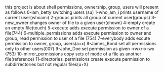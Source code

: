 this project is about shell permissions, ownership, group, users will present as follows
0-iam_betty switching users (su)
1-who_am_i prints username of current user(whoami)
2-groups prints all group of current user(groups)
3-new_owner changes owner of file to a given user(chown)
4-empty create an empty file(touch)
5-execute adds execute permission to owner of a file(744)
6-multiple_permissions adds execute permission to owner and group, read permission to user of a file (754)
7-everybody adds excute permission to owner, group, users(a+x)
8-James_Bond set all permissions only to other users(007)
9-John_Doe set permission as given -rwxr-x-wx (753)
10-mirror_permissions copy sets of mode of a file as another file(reference)
11-directories_permissions create execute permission to subdirrectories but not regular files(u+X)